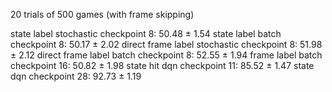 20 trials of 500 games (with frame skipping)

state label stochastic checkpoint 8: 50.48 ± 1.54
state label batch checkpoint 8: 50.17 ± 2.02
direct frame label stochastic checkpoint 8: 51.98 ± 2.12
direct frame label batch checkpoint 8: 52.55 ± 1.94
frame label batch checkpoint 16: 50.82 ± 1.98
state hit dqn checkpoint 11: 85.52 ± 1.47
state dqn checkpoint 28: 92.73 ± 1.19